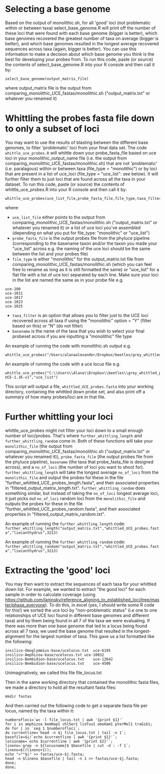 # Selecting a base genome
Based on the output of monolithic.sh, for all 'good' loci (not problematic within or between taxa) select_base_genome.R will print off the number of these loci that were found with each base genome (bigger is better), which base genomes recovered the greatest number of taxa on average (bigger is better), and which base genomes resulted in the longest average recovered sequences across taxa (again, bigger is better). You can use this information to make a decision about which base genome you think is the best for developing your probes from. To run this code, paste (or source) the contents of select_base_genome.R into your R console and then call it by:
```
select_base_genome(output_matrix_file)
```
where output_matrix file is the output from comparing_monolithic_UCE_fastas/monolithic.sh ("output_matrix.txt" or whatever you renamed it) 

# Whittling the probes fasta file down to only a subset of loci
You may want to use the results of blasting between the different base genomes, to filter 'problematic' loci from your final data set. The code `whittle_uce_probes.R` will whittle down your probe_fasta_file based on uce loci in your monolithic_output_name file (i.e. the output from comparing_monolithic_UCE_fastas/monolithic.sh) that are not 'problematic' (i.e. paralagous) within or between taxa (file_type = "monolithic") or by loci that are present in a list of uce_loci (file_type = "uce_list": see below). It will further filter them to just loci that are found across all the taxa in your dataset. To run this code, paste (or source) the contents of whittle_uce_probes.R into your R console and then call it by:
```
whittle_uce_probes(uce_list_file,probe_fasta_file,file_type,taxa_filter,basename)
```
where: 
* `uce_list_file` either points to the output from comparing_monolithic_UCE_fastas/monolithic.sh ("output_matrix.txt" or whatever you renamed it) or a list of uce loci you've assembled (depending on what you put for file_type: "monolithic" or "uce_list") 
* `probe_fasta_file` is the output probes file from the phyluce pipeline (corresponding to the basename taxon and/or the taxon you made your "uce_list" across e.g. the naming of the uce loci should be the same between the list and your probes file)
* `file_type` is either "monolithic" for the output_matrix.txt file from comparing_monolithic_UCE_fastas/monolithic.sh (which you can feel free to rename as long as it is still formatted the same) or "uce_list" for a flat file with a list of uce loci separated by each line. Make sure your loci in the list are named the same as in your probe file e.g.
```
uce-100
uce-1011
uce-1017
uce-1023
uce-1025
```
* `taxa_filter` is an option that allows you to filter just to the UCE loci recovered across all taxa if using the "monolithic" option = "Y" (filter based on this) or "N" (do not filter)
* `basename` is the name of the taxa that you wish to select your final probeset across if you are inputting a "monolithic" file type

An example of running the code with monolithic.sh output e.g.
```
whittle_uce_probes("/Users/alanaalexander/Dropbox/beetles/grey_whittled_probes/output_matrix_99.txt","/Users/alanaalexander/Dropbox/beetles/grey_whittled_probes/Adephaga_11Kv1.fasta","monolithic","Y","Pterostichus.1")
```

An example of running the code with a uce locus file e.g.
```
whittle_uce_probes("C:\\Users\\Alana\\Dropbox\\beetles\\grey_whittled_probes\\uce_loci_from_baca_2017.txt","C:\\Users\\Alana\\Dropbox\\beetles\\grey_whittled_probes\\Coleoptera-UCE-1.1K-v1","uce_list")
```

This script will output a file, `whittled_UCE_probes.fasta` into your working directory, containing the whittled down probe set, and also print off a summary of how many probes/loci are in that file.

# Further whittling your loci
whittle_uce_probes might not filter your loci down to a small enough number of loci/probes. That's where `further_whittling_length` and `further_whittling_random` come in. Both of these functions will take your `monolithic_file` (the output from comparing_monolithic_UCE_fastas/monolithic.sh ("output_matrix.txt" or whatever you renamed it)), `probe_fasta_file` (the output probes file from the phyluce pipeline), `basename` (the taxa that probe_fasta_file is designed across), and a `no_of_loci` (the number of loci you want to shoot for). `further_whittling_length` will take the longest average `no_of_loci` from the `monolithic_file` and output the probes for these in the file "further_whittled_UCE_probes_length.fasta", and their associated properties in "filtered_output_matrix_length.txt". `further_whittling_random` does something similar, but instead of taking the `no_of_loci` longest average loci, it just picks out `no_of_loci` random loci from the `monolithic_file` and outputs the probes for these in the file "further_whittled_UCE_probes_random.fasta", and their associated properties in "filtered_output_matrix_random.txt". 

An example of running the `further_whittling_length` code:
`further_whittling_length("output_matrix.txt","whittled_UCE_probes.fasta","liocanthydrus",3213)`  

An example of running the `further_whittling_random` code:
`further_whittling_random("output_matrix.txt","whittled_UCE_probes.fasta","liocanthydrus",3213)`  

# Extracting the 'good' loci
You may then want to extract the sequences of each taxa for your whittled down list. For example, we wanted to extract "the good loci" for each sample in order to calculate coverage (using https://github.com/laninsky/reference_aligning_to_established_loci/tree/master/phase_everyone). To do this, in excel (yes, I should write some R code for this!) we sorted the uce loci by "non-problematic status" (i.e one to one relationships of UCE loci found in different base genomes and different taxa) and by them being found in all 7 of the taxa we were evaluating. If there was more than one base genome that led to a locus being found across all 7 taxa, we used the base genome that resulted in the longest-alignment for the largest number of taxa. This gave us a list formatted like the following:
```
insilico-Omoglymmius-base/ucelocus.txt	uce-6195
insilico-Amphizoa-base/ucelocus.txt	uce-10032
insilico-Bembidion-base/ucelocus.txt	uce-12642
insilico-Bembidion-base/ucelocus.txt	uce-4506
```
Unimaginatively, we called this file file_locus.txt

Then in the same working directory that contained the monolithic fasta files, we made a directory to hold all the resultant fasta files:
```
mkdir fastas
```
And then carried out the following code to get a separate fasta file per locus, named by the taxa within it:
```
numberofloci=`wc -l file_locus.txt | awk '{print $1}'`
for i in amphizoa bemHap1 chlSer1 lioTuu1 omoHam1 pterMel1 traGib1;
do for j in `seq 1 $numberofloci`;
do currentline=`head -n $j file_locus.txt | tail -n 1`;
basefile=$i/`echo $currentline | awk '{print $1}'`;
locusname=`echo $currentline | awk '{print $2}'`;
lineno=`grep -n ${locusname}$ $basefile | cut -d : -f 1`;
lineno=$((lineno+1));
echo ">""$i" >> fastas/uce-$j.fasta;
head -n $lineno $basefile | tail -n 1 >> fastas/uce-$j.fasta;
done;
done;
```
